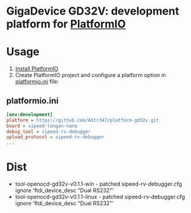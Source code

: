 # GigaDevice GD32V: development platform for [PlatformIO](https://platformio.org)

# Usage

1. [Install PlatformIO](https://platformio.org)
2. Create PlatformIO project and configure a platform option in [platformio.ini](https://docs.platformio.org/page/projectconf.html) file:

## platformio.ini

```ini
[env:development]
platform = https://github.com/AStr347/platform-gd32v.git
board = sipeed-longan-nano
debug_tool = sipeed-rv-debugger
upload_protocol = sipeed-rv-debugger
...
```

# Dist

* tool-openocd-gd32v-v0.1.1-win 	- patched sipeed-rv-debugger.cfg ignore 'ftdi_device_desc "Dual RS232"'
* tool-openocd-gd32v-v0.1.1-linux 	- patched sipeed-rv-debugger.cfg ignore 'ftdi_device_desc "Dual RS232"'
